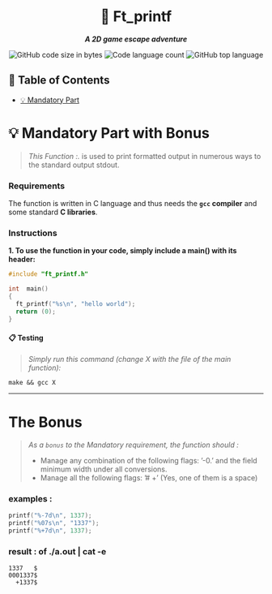 <h1 align="center">
	📖 Ft_printf
</h1>

<p align="center">
	<b><i>A 2D game escape adventure</i></b><br>
</p>
<p align="center">
<img alt="GitHub code size in bytes" src="https://img.shields.io/github/languages/code-size/Cloneg7/printf?color=lightblue" />
<img alt="Code language count" src="https://img.shields.io/github/languages/count/Cloneg7/printf?color=yellow" />
<img alt="GitHub top language" src="https://img.shields.io/github/languages/top/Cloneg7/printf?color=blue" />
</p>

## 📜 Table of Contents

- [💡 Mandatory Part](#m)

# 💡 Mandatory Part with Bonus<a name = "m"></a>

> _This Function :._
    is used to print formatted output in numerous ways to the standard output stdout.

### Requirements

The function is written in C language and thus needs the **`gcc` compiler** and some standard **C libraries**.

### Instructions

**1. To use the function in your code, simply include a main() with its header:**

```C
#include "ft_printf.h"
```
```C
int  main()
{
  ft_printf("%s\n", "hello world");
  return (0);
}
```

#### 📋 Testing
> _Simply run this command (change X with the file of the main function):_
```shell
make && gcc X
```
-------
# The Bonus

> _As a <code>bonus</code> to the Mandatory requirement, the function should :_
	<ul>
         <li>Manage any combination of the following flags: ’-0.’ and the field minimum width under all conversions.</li>
         <li>Manage all the following flags: ’# +’ (Yes, one of them is a space)</li>
	<ul/>
 ### examples :
```C
printf("%-7d\n", 1337);
printf("%07s\n", "1337");
printf("%+7d\n", 1337);
```
### result : of ./a.out | cat -e
```shell
1337   $
0001337$
  +1337$
```
